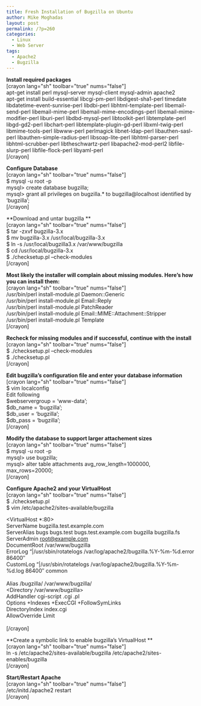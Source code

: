 ```yaml
---
title: Fresh Installation of Bugzilla on Ubuntu
author: Mike Moghadas
layout: post
permalink: /?p=260
categories:
  - Linux
  - Web Server
tags:
  - Apache2
  - Bugzilla
---
```

**Install required packages**  
[crayon lang="sh" toolbar="true" nums="false"]  
apt-get install perl mysql-server mysql-client mysql-admin apache2  
apt-get install build-essential libcgi-pm-perl libdigest-sha1-perl timedate libdatetime-event-sunrise-perl libdbi-perl libhtml-template-perl libemail-send-perl libemail-mime-perl libemail-mime-encodings-perl libemail-mime-modifier-perl liburi-perl libdbd-mysql-perl libtoolkit-perl libtemplate-perl libgd-gd2-perl libchart-perl libtemplate-plugin-gd-perl libxml-twig-perl libmime-tools-perl libwww-perl perlmagick libnet-ldap-perl libauthen-sasl-perl libauthen-simple-radius-perl libsoap-lite-perl libhtml-parser-perl libhtml-scrubber-perl libtheschwartz-perl libapache2-mod-perl2 libfile-slurp-perl libfile-flock-perl libyaml-perl  
[/crayon]

<!--more-->

**Configure Database**  
[crayon lang="sh" toolbar="true" nums="false"]  
$ mysql -u root -p  
mysql> create database bugzilla;  
mysql> grant all privileges on bugzilla.* to bugzilla@localhost identified by &#8216;bugzilla&#8217;;  
[/crayon]

**Download and untar bugzilla **  
[crayon lang="sh" toolbar="true" nums="false"]  
$ tar -zxvf bugzilla-3.x  
$ mv bugzilla-3.x /usr/local/bugzilla-3.x  
$ ln -s /usr/local/bugzilla3.x /var/www/bugzilla  
$ cd /usr/local/bugzilla-3.x  
$ ./checksetup.pl &#8211;check-modules  
[/crayon]

**Most likely the installer will complain about missing modules. Here&#8217;s how you can install them:**  
[crayon lang="sh" toolbar="true" nums="false"]  
/usr/bin/perl install-module.pl Daemon::Generic  
/usr/bin/perl install-module.pl Email::Reply  
/usr/bin/perl install-module.pl PatchReader  
/usr/bin/perl install-module.pl Email::MIME::Attachment::Stripper  
/usr/bin/perl install-module.pl Template  
[/crayon]

**Recheck for missing modules and if successful, continue with the install**  
[crayon lang="sh" toolbar="true" nums="false"]  
$ ./checksetup.pl &#8211;check-modules  
$ ./checksetup.pl  
[/crayon]

**Edit bugzilla&#8217;s configuration file and enter your database information**  
[crayon lang="sh" toolbar="true" nums="false"]  
$ vim localconfig  
Edit following  
$webservergroup = &#8216;www-data&#8217;;  
$db_name = &#8216;bugzilla&#8217;;  
$db_user = &#8216;bugzilla&#8217;;  
$db_pass = &#8216;bugzilla&#8217;;  
[/crayon]

**Modify the database to support larger attachement sizes**  
[crayon lang="sh" toolbar="true" nums="false"]  
$ mysql -u root -p  
mysql> use bugzilla;  
mysql> alter table attachments avg\_row\_length=1000000, max_rows=20000;  
[/crayon]

**Configure Apache2 and your VirtualHost**  
[crayon lang="sh" toolbar="true" nums="false"]  
$ ./checksetup.pl  
$ vim /etc/apache2/sites-available/bugzilla 

<VirtualHost *:80>  
ServerName bugzilla.test.example.com  
ServerAlias bugs bugs.test bugs.test.example.com bugzilla bugzilla.fs  
ServerAdmin root@example.com  
DocumentRoot /var/www/bugzilla  
ErrorLog &#8220;|/usr/sbin/rotatelogs /var/log/apache2/bugzilla.%Y-%m-%d.error 86400&#8243;  
CustomLog &#8220;|/usr/sbin/rotatelogs /var/log/apache2/bugzilla.%Y-%m-%d.log 86400&#8243; common  
</VirtualHost>  
Alias /bugzilla/ /var/www/bugzilla/  
<Directory /var/www/bugzilla>  
AddHandler cgi-script .cgi .pl  
Options +Indexes +ExecCGI +FollowSymLinks  
DirectoryIndex index.cgi  
AllowOverride Limit  
</Directory>  
[/crayon]

**Create a symbolic link to enable bugzilla&#8217;s VirtualHost **  
[crayon lang="sh" toolbar="true" nums="false"]  
ln -s /etc/apache2/sites-available/bugzilla /etc/apache2/sites-enables/bugzilla  
[/crayon]

**Start/Restart Apache**  
[crayon lang="sh" toolbar="true" nums="false"]  
/etc/initd./apache2 restart  
[/crayon]